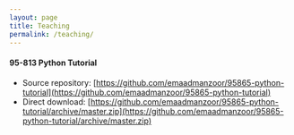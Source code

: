 ```yaml
---
layout: page
title: Teaching 
permalink: /teaching/
---
```


#### 95-813 Python Tutorial

   * Source repository: [https://github.com/emaadmanzoor/95865-python-tutorial](https://github.com/emaadmanzoor/95865-python-tutorial)
   * Direct download: [https://github.com/emaadmanzoor/95865-python-tutorial/archive/master.zip](https://github.com/emaadmanzoor/95865-python-tutorial/archive/master.zip)
